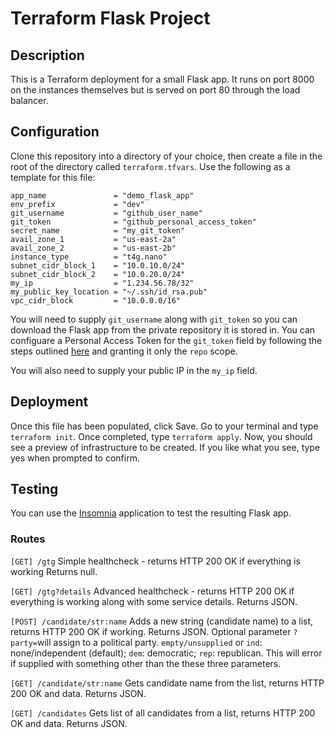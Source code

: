 # Terraform Flask Project

## Description
This is a Terraform deployment for a small Flask app. It runs on port 8000 on the instances themselves but is served on port 80 through the load balancer.

## Configuration
Clone this repository into a directory of your choice, then create a file in the root of the directory called `terraform.tfvars`. Use the following as a template for this file:

```
app_name               = "demo_flask_app"
env_prefix             = "dev"
git_username           = "github_user_name"
git_token              = "github_personal_access_token"
secret_name            = "my_git_token"
avail_zone_1           = "us-east-2a"
avail_zone_2           = "us-east-2b"
instance_type          = "t4g.nano"
subnet_cidr_block_1    = "10.0.10.0/24"
subnet_cidr_block_2    = "10.0.20.0/24"
my_ip                  = "1.234.56.78/32"
my_public_key_location = "~/.ssh/id_rsa.pub"
vpc_cidr_block         = "10.0.0.0/16"
```

You will need to supply `git_username` along with `git_token` so you can download the Flask app from the private repository it is stored in. You can configuare a Personal Access Token for the `git_token` field by following the steps outlined [here](https://docs.github.com/en/github/authenticating-to-github/keeping-your-account-and-data-secure/creating-a-personal-access-token) and granting it only the `repo` scope.

You will also need to supply your public IP in the `my_ip` field.

## Deployment
Once this file has been populated, click Save. Go to your terminal and type `terraform init`. Once completed, type `terraform apply`. Now, you should see a preview of infrastructure to be created. If you like what you see, type yes when prompted to confirm.

## Testing
You can use the [Insomnia](https://insomnia.rest/) application to test the resulting Flask app.

### Routes

`[GET] /gtg`
Simple healthcheck - returns HTTP 200 OK if everything is working
Returns null.

`[GET] /gtg?details`
Advanced healthcheck - returns HTTP 200 OK if everything is working along with some service details. Returns JSON.

`[POST] /candidate/str:name`
Adds a new string (candidate name) to a list, returns HTTP 200 OK if working. Returns JSON. Optional parameter `?party=`will assign to a political party. `empty/unsupplied` or `ind`: none/independent (default); `dem`: democratic; `rep`: republican. This will error if supplied with something other than the these three parameters.

`[GET] /candidate/str:name`
Gets candidate name from the list, returns HTTP 200 OK and data. Returns JSON.

`[GET] /candidates`
Gets list of all candidates from a list, returns HTTP 200 OK and data. Returns JSON.